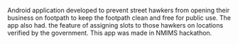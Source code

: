 Android application developed to prevent street hawkers from opening their business on footpath to keep the footpath clean and free for public use. The app also had. the feature of assigning slots to those hawkers on locations verified by the government. This app was made in NMIMS hackathon.
